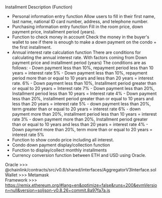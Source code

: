 Installment Description (Function)
- Personal information entry function
Allow users to fill in their first name, last name, national ID card number, address, and telephone number.
- Purchasing information entry function
Fill in the room price, down payment price, installment period (years).
- Function to check money in account
Check the money in the buyer's wallet to see if there is enough to make a down payment on the condo + the first installment.
- Annual interest rate calculation function
There are conditions for calculating the annual interest rate. With factors coming from Down payment price and installment period (years)
The conditions are as follows: - Down payment less than 10%, repayment period less than 10 years = interest rate 5% - Down payment less than 10%, repayment period more than or equal to 10 years and less than 20 years = interest rate.
6% - Down payment less than 10%, Installment period greater than or equal to 20 years = Interest rate 7% - Down payment less than 20%, Installment period less than 10 years = Interest rate 4% - Down payment less than 20%, installment period greater than or equal to 10 years and less than 20 years = interest rate
5% - down payment less than 20%, term greater than or equal to 20 years = interest rate 6% - down payment more than 20%, installment period less than 10 years = interest rate 3% - down payment more than 20%, Installment period greater than or equal to 10 years and less than 20 years = interest rate
4% - Down payment more than 20%, term more than or equal to 20 years = interest rate 5%
- Function to show condo price including all interest.
- Condo down payment display/collection function
- Function to display/collect monthly installments
- Currency conversion function between ETH and USD using Oracle.


Oracle >>> @chainlink/contracts/src/v0.8/shared/interfaces/AggregatorV3Interface.sol </br>
Wallet >>> Metamask </br>
Framework >>> https://remix.ethereum.org/#lang=en&optimize=false&runs=200&evmVersion=null&version=soljson-v0.8.26+commit.8a97fa7a.js </br>
